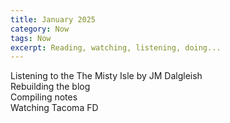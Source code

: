 ```yaml
---
title: January 2025
category: Now
tags: Now
excerpt: Reading, watching, listening, doing...
---
```


Listening to the The Misty Isle by JM Dalgleish   
Rebuilding the blog    
Compiling notes   
Watching Tacoma FD   